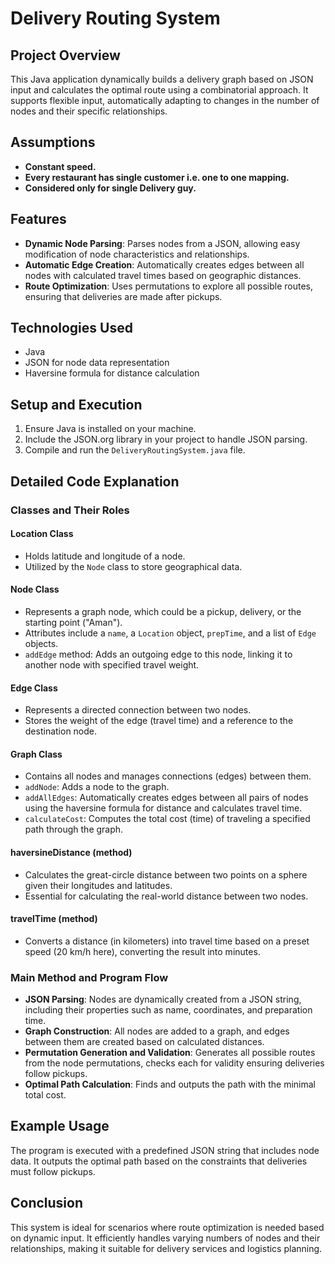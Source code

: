 # Delivery Routing System

## Project Overview
This Java application dynamically builds a delivery graph based on JSON input and calculates the optimal route using a combinatorial approach. It supports flexible input, automatically adapting to changes in the number of nodes and their specific relationships.

## Assumptions
- **Constant speed.** 
- **Every restaurant has single customer i.e. one to one mapping.**
- **Considered only for single Delivery guy.**

## Features
- **Dynamic Node Parsing**: Parses nodes from a JSON, allowing easy modification of node characteristics and relationships.
- **Automatic Edge Creation**: Automatically creates edges between all nodes with calculated travel times based on geographic distances.
- **Route Optimization**: Uses permutations to explore all possible routes, ensuring that deliveries are made after pickups.

## Technologies Used
- Java
- JSON for node data representation
- Haversine formula for distance calculation

## Setup and Execution
1. Ensure Java is installed on your machine.
2. Include the JSON.org library in your project to handle JSON parsing.
3. Compile and run the `DeliveryRoutingSystem.java` file.

## Detailed Code Explanation
### Classes and Their Roles

#### Location Class
- Holds latitude and longitude of a node.
- Utilized by the `Node` class to store geographical data.

#### Node Class
- Represents a graph node, which could be a pickup, delivery, or the starting point ("Aman").
- Attributes include a `name`, a `Location` object, `prepTime`, and a list of `Edge` objects.
- `addEdge` method: Adds an outgoing edge to this node, linking it to another node with specified travel weight.

#### Edge Class
- Represents a directed connection between two nodes.
- Stores the weight of the edge (travel time) and a reference to the destination node.

#### Graph Class
- Contains all nodes and manages connections (edges) between them.
- `addNode`: Adds a node to the graph.
- `addAllEdges`: Automatically creates edges between all pairs of nodes using the haversine formula for distance and calculates travel time.
- `calculateCost`: Computes the total cost (time) of traveling a specified path through the graph.

#### haversineDistance (method)
- Calculates the great-circle distance between two points on a sphere given their longitudes and latitudes.
- Essential for calculating the real-world distance between two nodes.

#### travelTime (method)
- Converts a distance (in kilometers) into travel time based on a preset speed (20 km/h here), converting the result into minutes.

### Main Method and Program Flow

- **JSON Parsing**: Nodes are dynamically created from a JSON string, including their properties such as name, coordinates, and preparation time.
- **Graph Construction**: All nodes are added to a graph, and edges between them are created based on calculated distances.
- **Permutation Generation and Validation**: Generates all possible routes from the node permutations, checks each for validity ensuring deliveries follow pickups.
- **Optimal Path Calculation**: Finds and outputs the path with the minimal total cost.

## Example Usage
The program is executed with a predefined JSON string that includes node data. It outputs the optimal path based on the constraints that deliveries must follow pickups.

## Conclusion
This system is ideal for scenarios where route optimization is needed based on dynamic input. It efficiently handles varying numbers of nodes and their relationships, making it suitable for delivery services and logistics planning.
